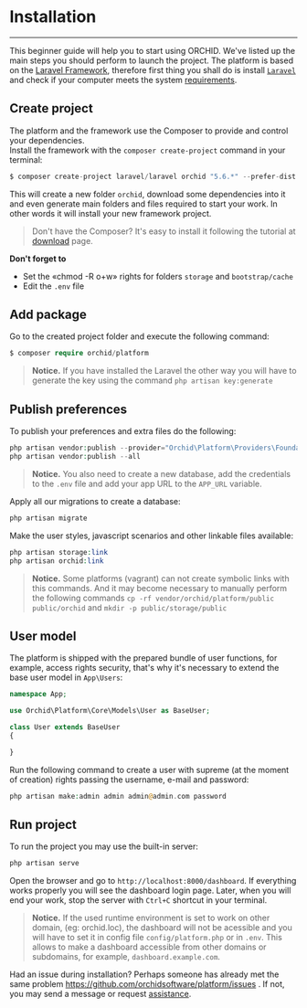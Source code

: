 # Installation
----------

This beginner guide will help you to start using ORCHID. We've listed up the main steps you should perform to launch the project. The platform is based on the [Laravel Framework](http://laravel.com), 
therefore first thing you shall do is install [`Laravel`](http://laravel.com) and check if your computer meets the system [requirements](/en/docs/requirements/).

## Create project

The platform and the framework use the Composer to provide and control your dependencies.   
Install the framework with the `composer create-project` command in your terminal:

```php
$ composer create-project laravel/laravel orchid "5.6.*" --prefer-dist
```

This will create a new folder `orchid`, download some dependencies into it and even generate main folders and files required to start your work. In other words it will install your new framework project.

> Don't have the Composer? It's easy to install it following the tutorial at [download](https://getcomposer.org/download/) page.

**Don't forget to**
- Set the «chmod -R o+w» rights for folders `storage` and `bootstrap/cache`
- Edit the `.env` file


## Add package

Go to the created project folder and execute the following command:
```php
$ composer require orchid/platform
```

> **Notice.** If you have installed the Laravel the other way you will have to generate the key
using the command `php artisan key:generate`

## Publish preferences

To publish your preferences and extra files do the following:
```php
php artisan vendor:publish --provider="Orchid\Platform\Providers\FoundationServiceProvider"
php artisan vendor:publish --all
```


> **Notice.** You also need to create a new database, add the credentials to the `.env` file and add your app URL to the `APP_URL` variable.


Apply all our migrations to create a database:
```php
php artisan migrate
```

Make the user styles, javascript scenarios and other linkable files available:
```php
php artisan storage:link
php artisan orchid:link
```

> **Notice.** Some platforms (vagrant) can not create symbolic links with this commands. And it may become necessary to manually perform the following commands 
`cp -rf vendor/orchid/platform/public public/orchid` and `mkdir -p public/storage/public`

## User model

The platform is shipped with the prepared bundle of user functions, for example, access rights security, that's why
it's necessary to extend the base user model in `App\Users`:

```php
namespace App;

use Orchid\Platform\Core\Models\User as BaseUser;

class User extends BaseUser
{

}

```

Run the following command to create a user with supreme (at the moment of creation) rights passing the username, e-mail and password:
```php
php artisan make:admin admin admin@admin.com password
```

## Run project

To run the project you may use the built-in server:
```php
php artisan serve
```

Open the browser and go to `http://localhost:8000/dashboard`. If everything works properly you will see the dashboard login page. Later, when you will end your work, stop the server with `Ctrl+C` shortcut in your terminal.

> **Notice.** If the used runtime environment is set to work on other domain, (eg: orchid.loc),
 the dashboard will not be acessible and you will have to set it in config file `config/platform.php`
 or in `.env`. This allows to make a dashboard accessible from other domains or subdomains, for example, `dashboard.example.com`.
 
 
Had an issue during installation? Perhaps someone has already met the same problem https://github.com/orchidsoftware/platform/issues . If not, you may send a message or request [assistance](https://github.com/orchidsoftware/platform/issues).


